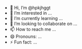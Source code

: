 - 👋 Hi, I’m @hpkjhggt
- 👀 I’m interested in ...
- 🌱 I’m currently learning ...
- 💞️ I’m looking to collaborate on ...
- 📫 How to reach me ...
- 😄 Pronouns: ...
- ⚡ Fun fact: ...

<!---
hpkjhggt/hpkjhggt is a ✨ special ✨ repository because its `README.md` (this file) appears on your GitHub profile.
You can click the Preview link to take a look at your changes.
--->
